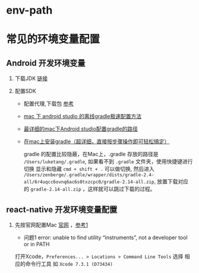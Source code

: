 # env-path


# 常见的环境变量配置

## Android 开发环境变量

1. 下载JDK [链接](http://www.oracle.com/technetwork/java/javase/downloads/jdk8-downloads-2133151.html) 

2. 配置SDK 
    * 配置代理,下载包 [参考](http://www.androiddevtools.cn/)
    * [mac 下 android studio 的离线gradle极速配置方法](http://www.cnblogs.com/thtlovelife/p/5872801.html)
    * [最详细的mac下Android studio配置gradle的路径](http://blog.csdn.net/u013634213/article/details/51120783)
    * [ 在mac上安装gradle（超详细，直接按步骤操作即可轻松搞定）](http://blog.csdn.net/u014749862/article/details/48982925)

        gradle 的配置比较隐蔽，在Mac上，.gradle 存放的路径是 `/Users/luketang/.gradle`, 如果看不到 `.gradle` 文件夹，使用快捷键进行切换 显示和隐藏
 `cmd + shift + .` 可以做切换, 然后进入 `/Users/zenberge/.gradle/wrapper/dists/gradle-2.4-all/6r4uqcc6ovnq6ac6s0txzcpc0/gradle-2.14-all.zip`, 
 放置下载对应的 `gradle-2.14-all.zip` ，这样就可以跳过下载的过程。


 ## react-native 开发环境变量配置
 1. 先按官网配置Mac [官网](http://reactnative.cn/docs/0.40/getting-started.html#content) ，[参考1](http://blog.csdn.net/jyt199011302/article/details/53912278)
    * 问题1    error: unable to find utility “instruments”, not a developer tool or in PATH
    
     打开Xcode，` Preferences... > Locations > Command Line Tools ` 选择 相应的命令行工具 如 `Xcode 7.3.1 (D73434)`